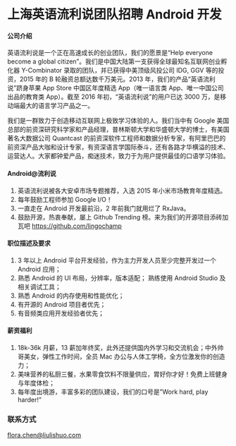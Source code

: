 上海英语流利说团队招聘 Android 开发
==========

#### 公司介绍
英语流利说是一个正在高速成长的创业团队，我们的愿景是“Help everyone become a global citizen”。我们是中国大陆第一支获得全球最知名互联网创业孵化器 Y-Combinator 录取的团队，并已获得中美顶级风投公司 IDG, GGV 等的投资，2015 年的 B 轮融资总额达数千万美元。2013 年，我们的产品“英语流利说”跻身苹果 App Store 中国区年度精选 App（唯一语言类 App、唯一中国公司出品的教育类 App）。截至 2016 年初，“英语流利说”的用户已达 3000 万，是移动端最大的语言学习产品之一。  

我们是一群致力于创造移动互联网上极致学习体验的人。我们当中有 Google 美国总部的前资深研究科学家和产品经理，普林斯顿大学和华盛顿大学的博士，有美国著名大数据公司 Quantcast 的前资深软件工程师和数据分析专家，有阿里巴巴的前资深产品大咖和设计专家，有资深语言学国际泰斗，还有各路才华横溢的技术、运营达人。大家都钟爱产品，痴迷技术，致力于为用户提供最佳的口语学习体验。  

#### Android@流利说
1. 英语流利说被各大安卓市场专题推荐，入选 2015 年小米市场教育年度精选。  
2. 每年鼓励工程师参加 Google I/O！  
3. 一直走在 Android 开发最前沿，2 年前我门就用烂了 RxJava。  
4. 鼓励开源，热衷奉献，屡上 Github Trending 榜。来为我们的开源项目添砖加瓦吧 https://github.com/lingochamp  

#### 职位描述及要求
1. 3 年以上 Android 平台开发经验，作为主力开发人员至少完整开发过一个 Android 应用；  
2. 熟悉 Android 的 UI 布局，分辨率，版本适配； 熟练使用 Android Studio 及相关调试工具；  
3. 熟悉 Android 的内存使用和性能优化；  
4. 有开源的 Android 项目者优先；  
5. 有音频类应用开发经验者优先；  

#### 薪资福利
1. 18k-36k 月薪，13 薪加年终奖，此外还提供国内外学习和交流机会；中外帅哥美女，弹性工作时间，全员 Mac 办公与人体工学椅，全方位激发你的创造力；  
2. 美味营养的私厨三餐，水果零食饮料不限量供应，胃好你才好！免费上班健身与年度体检；  
3. 每年度出境游，丰富多彩的团队建设，我们的口号是”Work hard, play harder!”  

### 联系方式
[flora.chen@liulishuo.com](mailto:flora.chen@liulishuo.com)